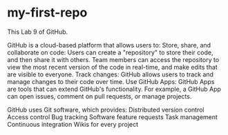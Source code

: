 # my-first-repo
This Lab 9 of GitHub.

GitHub is a cloud-based platform that allows users to: 
Store, share, and collaborate on code: Users can create a "repository" to store their code, and then share it with others. Team members can access the repository to view the most recent version of the code in real-time, and make edits that are visible to everyone. 
Track changes: GitHub allows users to track and manage changes to their code over time. 
Use GitHub Apps: GitHub Apps are tools that can extend GitHub's functionality. For example, a GitHub App can open issues, comment on pull requests, or manage projects. 


GitHub uses Git software, which provides:
Distributed version control
Access control
Bug tracking
Software feature requests
Task management
Continuous integration
Wikis for every project 
